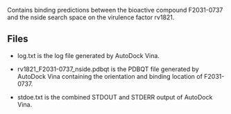 Contains binding predictions between the bioactive compound F2031-0737 and the nside search space on the virulence factor rv1821.

## Files

- log.txt is the log file generated by AutoDock Vina.

- rv1821_F2031-0737_nside.pdbqt is the PDBQT file generated by AutoDock Vina containing the orientation and binding location of F2031-0737.

- stdoe.txt is the combined STDOUT and STDERR output of AutoDock Vina.

